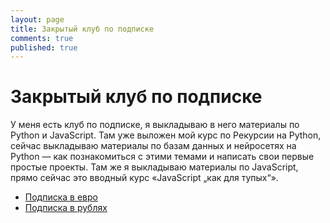 ```yaml
---
layout: page
title: Закрытый клуб по подписке
comments: true
published: true
---
```


# Закрытый клуб по подписке
У меня есть клуб по подписке, я выкладываю в него материалы по Python и JavaScript. Там уже выложен мой курс по Рекурсии на Python, сейчас выкладываю материалы по базам данных и нейросетях на Python — как познакомиться с этими темами и написать свои первые простые проекты.
Там же я выкладываю материалы по JavaScript, прямо сейчас это вводный курс «JavaScript „как для тупых“».

- [Подписка в евро]([https://web.tribute.tg/s/hqL](https://web.tribute.tg/s/hlg))
- [Подписка в рублях](https://web.tribute.tg/s/hqL)


